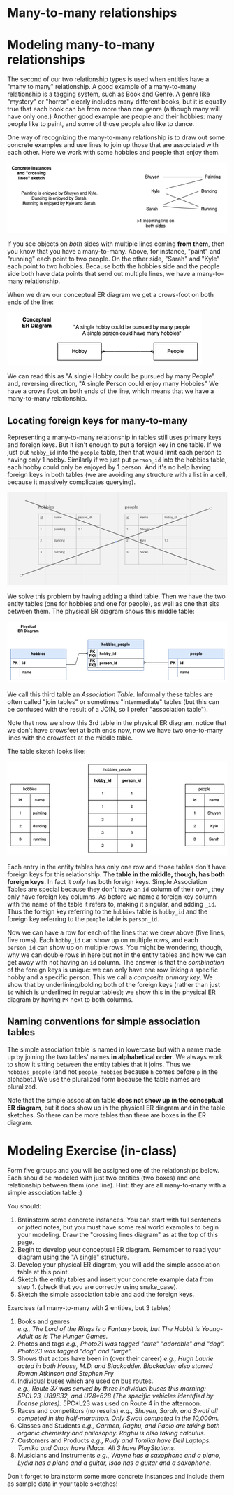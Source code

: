 
# Many-to-many relationships

Modeling many-to-many relationships
=================================================================

The second of our two relationship types is used when entities have a "many to many" relationship. 
A good example of a many-to-many relationship is a tagging system, such as Book and Genre. A genre 
like "mystery" or "horror" clearly includes many different books, but it is equally true that each 
book can be from more than one genre (although many will have only one.)  Another good example are 
people and their hobbies: many people like to paint, and some of those people also like to dance.

One way of recognizing the many-to-many relationship is to draw out some concrete examples and use 
lines to join up those that are associated with each other.  Here we work with some hobbies and 
people that enjoy them.

![](images/people_and_hobbies_concrete.drawio.png)

If you see objects on _both_ sides with multiple lines coming **from them**, then you know that you 
have a many-to-many. Above, for instance, "paint" and "running" each point to two people. On the 
other side, "Sarah" and "Kyle" each point to two hobbies. Because both the hobbies side and the 
people side both have data points that send out multiple lines, we have a many-to-many relationship.

When we draw our conceptual ER diagram we get a crows-foot on both ends of the line:

![](images/people_and_hobbies_conceptual.png)

We can read this as "A single Hobby could be pursued by many People" and, reversing direction, "A 
single Person could enjoy many Hobbies" We have a crows foot on both ends of the line, which means 
that we have a many-to-many relationship.

## Locating foreign keys for many-to-many

Representing a many-to-many relationship in tables still uses primary keys and foreign keys. But it 
isn't enough to put a foreign key in one table. If we just put `hobby_id` into the `people` table, 
then that would limit each person to having only 1 hobby. Similarly if we just put `person_id` into 
the hobbies table, each hobby could only be enjoyed by 1 person. And it's no help having foreign 
keys in both tables (we are avoiding any structure with a list in a cell, because it massively 
complicates querying).

![](images/ForeignKeysInBoth.png)

We solve this problem by having adding a third table.  Then we have the two entity tables (one for 
hobbies and one for people), as well as one that sits between them. The physical ER diagram shows 
this middle table:

![](images/people_and_hobbies_physical.png)


We call this third table an _Association Table_. Informally these tables are often called 
"join tables" or sometimes "intermediate" tables (but this can be confused with the result of a 
JOIN, so I prefer "association table").

Note that now we show this 3rd table in the physical ER diagram, notice that we don't have crowsfeet 
at both ends now, now we have two one-to-many lines with the crowsfeet at the middle table.

The table sketch looks like:

![](images/people_and_hobbies_table_sketch.png)

Each entry in the entity tables has only one row and those tables don't have foreign keys for this 
relationship.  **The table in the middle, though, has both foreign keys**. In fact it *only* has 
both foreign keys. Simple Association Tables are special because they don't have an `id` column of 
their own, they only have foreign key columns. As before we name a foreign key column with the name 
of the table it refers to, making it singular, and adding `_id`. Thus the foreign key referring to 
the `hobbies` table is `hobby_id` and the foreign key referring to the `people` table is `person_id`.

Now we can have a row for each of the lines that we drew above (five lines, five rows). Each 
`hobby_id` can show up on multiple rows, and each `person_id` can show up on multiple rows.  You 
might be wondering, though, why we can double rows in here but not in the entity tables and how we 
can get away with not having an `id` column. The answer is that the _combination_ of the foreign 
keys is unique: we can only have one row linking a specific hobby and a specific person. This we 
call a _composite primary key_. We show that by underlining/bolding both of the foreign keys 
(rather than just `id` which is underlined in regular tables); we show this in the physical ER 
diagram by having `PK` next to both columns.

## Naming conventions for simple association tables

The simple association table is named in lowercase but with a name made up by joining the two 
tables' names **in alphabetical order**. We always work to show it sitting between the entity tables 
that it joins. Thus we `hobbies_people` (and not `people_hobbies` because `h` comes before `p` in 
the alphabet.) We use the pluralized form because the table names are pluralized.

Note that the simple association table **does not show up in the conceptual ER diagram**, but it 
does show up in the physical ER diagram and in the table sketches. So there can be more tables than 
there are boxes in the ER diagram.

# Modeling Exercise (in-class)

Form five groups and you will be assigned one of the relationships below. Each should be modeled 
with just two entities (two boxes) and one relationship between them (one line). Hint: they are all 
many-to-many with a simple association table :)

You should:

1. Brainstorm some concrete instances. You can start with full sentences or jotted notes, but you must have some real world examples to begin your modeling. Draw the "crossing lines diagram" as at the top of this page.
2. Begin to develop your conceptual ER diagram. Remember to read your diagram using the "A single" structure.
3. Develop your physical ER diagram; you will add the simple association table at this point.
4. Sketch the entity tables and insert your concrete example data from step 1. (check that you are correctly using snake_case).
5. Sketch the simple association table and add the foreign keys.

Exercises (all many-to-many with 2 entities, but 3 tables)

1. Books and genres  
_e.g., The Lord of the Rings is a Fantasy book, but The Hobbit is Young-Adult as is The Hunger Games._
2. Photos and tags
_e.g., Photo21 was tagged "cute" "adorable" and "dog". Photo23 was tagged "dog" and "large"._
3. Shows that actors have been in (over their career)
_e.g., Hugh Laurie acted in both House, M.D. and Blackadder. Blackadder also starred Rowan Atkinson and Stephen Fry_
4. Individual buses which are used on bus routes.  
_e.g., Route 37 was served by three individual buses this morning: 5PC*L23, U89*S32, and U28*628 (The specific vehicles identified by license plates)._  5PC*L23 was used on Route 4 in the afternoon.
5. Races and competitors (no results)
_e.g., Shuyen, Sarah, and Swati all competed in the half-marathon. Only Swati competed in the 10,000m._
6. Classes and Students
_e.g., Carmen, Raghu, and Paolo are taking both organic chemistry and philosophy. Raghu is also taking calculus._
7. Customers and Products
_e.g., Rudy and Tomika have Dell Laptops. Tomika and Omar have iMacs. All 3 have PlayStations._
8. Musicians and Instruments
_e.g., Wayne has a saxophone and a piano, Lydia has a piano and a guitar, Isao has a guitar and a saxophone._

Don't forget to brainstorm some more concrete instances and include them as sample data in your table sketches!
